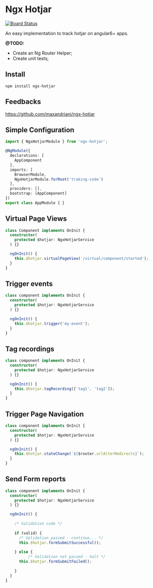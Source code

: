 # Ngx Hotjar

[![Board Status](https://dev.azure.com/maxandriani/b4e20ba0-b58b-4187-9f93-2306acb65b45/485fa029-d914-4b6b-aa2a-bf9605755025/_apis/work/boardbadge/352dfef0-ce60-4e58-b1df-e12399d92d0a)](https://dev.azure.com/maxandriani/b4e20ba0-b58b-4187-9f93-2306acb65b45/_boards/board/t/485fa029-d914-4b6b-aa2a-bf9605755025/Microsoft.RequirementCategory/)

An easy implementation to track hotjar on angular6+ apps.

**@TODO:** 
* Create an Ng Router Helper;
* Create unit tests;

## Install

```
npm install ngx-hotjar
```

## Feedbacks

https://github.com/maxandriani/ngx-hotjar

## Simple Configuration

```ts
import { NgxHotjarModule } from 'ngx-hotjar';

@NgModule({
  declarations: [
    AppComponent
  ],
  imports: [
    BrowserModule,
    NgxHotjarModule.forRoot('traking-code')
  ],
  providers: [],
  bootstrap: [AppComponent]
})
export class AppModule { }
```

## Virtual Page Views

```ts
class Component implements OnInit {
  constructor(
    protected $hotjar: NgxHotjarService
  ) {}

  ngOnInit() {
    this.$hotjar.virtualPageView('/virtual/component/started');
  }
}
```

## Trigger events

```ts
class component implements OnInit {
  constructor(
    protected $hotjar: NgxHotjarService
  ) {}

  ngOnInit() {
    this.$hotjar.trigger('my-event');
  }
}
```

## Tag recordings

```ts
class component implements OnInit {
  constructor(
    protected $hotjar: NgxHotjarService
  ) {}

  ngOnInit() {
    this.$hotjar.tagRecording(['tag1', 'tag2']);
  }
}
```

## Trigger Page Navigation

```ts
class component implements OnInit {
  constructor(
    protected $hotjar: NgxHotjarService
  ) {}

  ngOnInit() {
    this.$hotjar.stateChange(`${$router.urlAlterRedirects}`);
  }
}
```

## Send Form reports
```ts
class component implements OnInit {
  constructor(
    protected $hotjar: NgxHotjarService
  ) {}

  ngOnInit() {
    
    /* Validation code */
    
    if (valid) {
      /* Validation passed - continue... */
      this.$hotjar.formSubmitSuccessful();
      
    } else {
		  /* Validation not passed - halt */
      this.$hotjar.formSubmitFailed();
      
    }
  }
}
```

